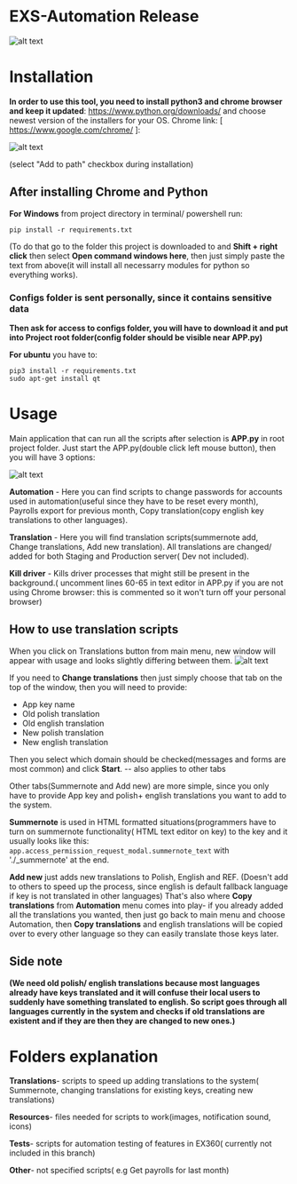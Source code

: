 # EXS-Automation Release
![alt text](https://i.imgur.com/seYqapQ.png)


# Installation

**In order to use this tool, you need to install python3 and chrome browser and keep it updated**: https://www.python.org/downloads/ and choose newest version of the installers for your OS. 
Chrome link: [ https://www.google.com/chrome/ ]:

![alt text](https://i.imgur.com/6t92U3f.png)

(select "Add to path" checkbox during installation)

## After installing Chrome and Python

**For Windows** from project directory in terminal/ powershell run:
```
pip install -r requirements.txt
```
(To do that go to the folder this project is downloaded to and **Shift + right click** then select **Open command windows here**, then just simply paste the text from above(it will install all necessarry modules for python so everything works).

### **Configs folder is sent personally, since it contains sensitive data**
**Then ask for access to configs folder, you will have to download it and put into Project root folder(config folder should be visible near APP.py)**

**For ubuntu**  you have to:

```
pip3 install -r requirements.txt
sudo apt-get install qt
```



# Usage
Main application that can run all the scripts after selection is **APP.py** in root project folder.
Just start the APP.py(double click left mouse button), then you will have 3 options:

![alt text](https://i.imgur.com/MXtotAo.png)

**Automation** - Here you can find scripts to change passwords for accounts used in automation(useful since they have to be reset every month), Payrolls export for previous month, Copy translation(copy english key translations to other languages).

**Translation** - Here you will find translation scripts(summernote add, Change translations, Add new translation). All translations are changed/ added for both Staging and Production server( Dev not included). 

**Kill driver** - Kills driver processes that might still be present in the background.( uncomment lines 60-65 in text editor in APP.py if you are not using Chrome browser: this is commented so it won't turn off your personal browser)


## How to use translation scripts

When you click on Translations button from main menu, new window will appear with usage and looks slightly differing between them. 
![alt text](https://i.imgur.com/ZcoYIln.png)

If you need to **Change translations** then just simply choose that tab on the top of the window, then you will need to provide: 
- App key name
- Old polish translation
- Old english translation
- New polish translation
- New english translation

Then you select which domain should be checked(messages and forms are most common) and click **Start**. -- also applies to other tabs 

Other tabs(Summernote and Add new) are more simple, since you only have to provide App key and polish+ english translations you want to add to the system.

**Summernote** is used in HTML formatted situations(programmers have to turn on summernote functionality( HTML text editor on key) to the key and it usually looks like this: ```app.access_permission_request_modal.summernote_text``` with './_summernote' at the end.

**Add new** just adds new translations to Polish, English and REF. (Doesn't add to others to speed up the process, since english is default fallback language if key is not translated in other languages) That's also where **Copy translations** from **Automation** menu comes into play- if you already added all the translations you wanted, then just go back to main menu and choose Automation, then **Copy translations** and english translations will be copied over to every other language so they can easily translate those keys later.

## Side note
**(We need old polish/ english translations because most languages already have keys translated and it will confuse their local users to suddenly have something translated to english. So script goes through all languages currently in the system and checks if old translations are existent and if they are then they are changed to new ones.)**


# Folders explanation

**Translations**- scripts to speed up adding translations to the system( Summernote, changing translations for existing keys, creating new translations)

**Resources**- files needed for scripts to work(images, notification sound, icons)

**Tests**- scripts for automation testing of features in EX360( currently not included in this branch)

**Other**- not specified scripts( e.g Get payrolls for last month)
